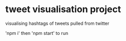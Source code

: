 # tweet visualisation project

visualising hashtags of tweets pulled from twitter

'npm i' then 'npm start' to run
